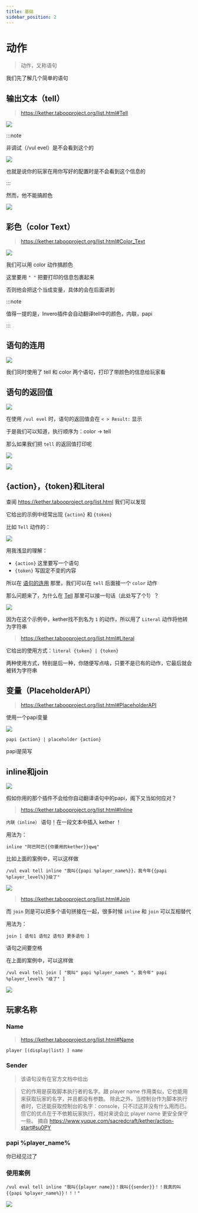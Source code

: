 ```yaml
---
title: 基础
sidebar_position: 2
---
```


# 动作

>  动作，又称语句

我们先了解几个简单的语句

## 输出文本（tell）

> https://kether.tabooproject.org/list.html#Tell

![](_images/vul-tell.png)

:::note

非调试（/vul evel）是不会看到这个的

![](_images/result.png)

也就是说你的玩家在用你写好的配置时是不会看到这个信息的

:::

然而，他不能搞颜色

![](_images/vul-tell_noColor.png)

## 彩色（color Text）

> https://kether.tabooproject.org/list.html#Color_Text

![](_images/vul-color.png)

我们可以用 color 动作搞颜色

这里要用 `" "` 把要打印的信息包裹起来

否则他会把这个当成变量，具体的会在后面讲到

:::note

值得一提的是，Invero插件会自动翻译tell中的颜色，内联，papi

:::

## 语句的连用

![](_images/vul-tell_color.png)

我们同时使用了 tell 和 color 两个语句，打印了带颜色的信息给玩家看

## 语句的返回值

![](_images/vul-color.png)

在使用 `/vul evel` 时，语句的返回值会在 `< > Result:` 显示

于是我们可以知道，执行顺序为：color -> tell

那么如果我们把 `tell` 的返回值打印呢

![](_images/vul-tell_color.png)

![](_images/痴呆.jpg)

## {action}，{token}和Literal

查阅 https://kether.tabooproject.org/list.html 我们可以发现

它给出的示例中经常出现 `{action}` 和 `{token}`

比如 `Tell` 动作的：

![](_images/web-tell.png)

用我浅显的理解：

- `{action}` 这里要写一个语句
- `{token}`  写固定不变的内容

所以在 [语句的连用](#语句的连用) 那里，我们可以在 `tell` 后面接一个 `color` 动作

那么问题来了，为什么在 [Tell](#输出文本tell) 那里可以接一句话（此处写了个1）？

![](_images/vul-tell.png)

因为在这个示例中，kether找不到名为 `1` 的动作，所以用了 `Literal` 动作将他转为字符串

> https://kether.tabooproject.org/list.html#Literal

它给出的使用方式：`literal {token} | {token}`

两种使用方式，特别是后一种，你随便写点啥，只要不是已有的动作，它最后就会被转为字符串

## 变量（PlaceholderAPI）

> https://kether.tabooproject.org/list.html#PlaceholderAPI

使用一个papi变量

![](_images/vul-papi.png)

```
papi {action} | placeholder {action}
```

papi是简写

## inline和join

![](_images/vul-tell_papiNoInline.png)

假如你用的那个插件不会给你自动翻译语句中的papi，阁下又当如何应对？

> https://kether.tabooproject.org/list.html#Inline

`内联（inline）` 语句！在一段文本中插入 kether ！

用法为：

```
inline "阿巴阿巴{{你要用的kether}}qwq"
```

比如上面的案例中，可以这样做

```
/vul eval tell inline "我叫{{papi %player_name%}}，我今年{{papi %player_level%}}级了"
```

![](_images/vul-tell_papiWithInline.png)

> https://kether.tabooproject.org/list.html#Join

而 `join` 则是可以把多个语句拼接在一起，很多时候 `inline` 和 `join` 可以互相替代

用法为：
```
join [ 语句1 语句2 语句3 更多语句 ]
```
语句之间要空格

在上面的案例中，可以这样做

```
/vul eval tell join [ "我叫" papi %player_name% "，我今年" papi %player_level% "级了" ]
```

![](_images/vul-tell_papiWithJoin.png)

## 玩家名称

### Name

> https://kether.tabooproject.org/list.html#Name

```
player [(display|list) ] name
```

### Sender

> 该语句没有在官方文档中给出

> 它的作用是获取脚本执行者的名字。跟 player name 作用类似，它也能用来获取玩家的名字，并且都没有参数。
> 除此之外，当控制台作为脚本执行者时，它还能获取控制台的名字：console，只不过这并没有什么用而已。
> 但它的优点在于不依赖玩家执行，相对来说会比 player name 更安全保守一些。
> 摘自 https://www.yuque.com/sacredcraft/kether/action-start#su0PY

### papi %player_name%

你已经见过了

### 使用案例

```
/vul eval tell inline "我叫{{player name}}！我叫{{sender}}！！我真的叫{{papi %player_name%}}！！！"
```

![](_images/vul-tell_name.png)
